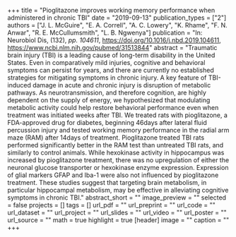 +++
title = "Pioglitazone improves working memory performance when administered in chronic TBI"
date = "2019-09-13"
publication_types = ["2"]
authors = ["J. L. McGuire", "E. A. Correll", "A. C. Lowery", "K. Rhame", "F. N. Anwar", "R. E. McCullumsmith", "L. B. Ngwenya"]
publication = "In: Neurobiol Dis, (132), _pp. 104611_, https://doi.org/10.1016/j.nbd.2019.104611, https://www.ncbi.nlm.nih.gov/pubmed/31513844"
abstract = "Traumatic brain injury (TBI) is a leading cause of long-term disability in the United States. Even in comparatively mild injuries, cognitive and behavioral symptoms can persist for years, and there are currently no established strategies for mitigating symptoms in chronic injury. A key feature of TBI-induced damage in acute and chronic injury is disruption of metabolic pathways. As neurotransmission, and therefore cognition, are highly dependent on the supply of energy, we hypothesized that modulating metabolic activity could help restore behavioral performance even when treatment was initiated weeks after TBI. We treated rats with pioglitazone, a FDA-approved drug for diabetes, beginning 46days after lateral fluid percussion injury and tested working memory performance in the radial arm maze (RAM) after 14days of treatment. Pioglitazone treated TBI rats performed significantly better in the RAM test than untreated TBI rats, and similarly to control animals. While hexokinase activity in hippocampus was increased by pioglitazone treatment, there was no upregulation of either the neuronal glucose transporter or hexokinase enzyme expression. Expression of glial markers GFAP and Iba-1 were also not influenced by pioglitazone treatment. These studies suggest that targeting brain metabolism, in particular hippocampal metabolism, may be effective in alleviating cognitive symptoms in chronic TBI."
abstract_short = ""
image_preview = ""
selected = false
projects = []
tags = []
url_pdf = ""
url_preprint = ""
url_code = ""
url_dataset = ""
url_project = ""
url_slides = ""
url_video = ""
url_poster = ""
url_source = ""
math = true
highlight = true
[header]
image = ""
caption = ""
+++
